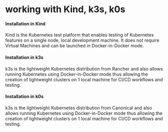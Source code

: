 # working with Kind, k3s, k0s
#### Installation in Kind
Kind is the Kubernetes test platform that enables testing of Kubernetes features on a single node, local development machine.  It does not require Virtual Machines and can be launched in Docker-in-Docker mode.

#### Installation in k3s
k3s is the lightweight Kubernetes distribution from Rancher and also allows running Kubernetes using Docker-in-Docker mode thus allowing the creation of lightweight clusters on 1 local machine for CI/CD workflows and testing.

#### Installation in k0s
k3s is the lightweight Kubernetes distribution from Canonical and also allows running Kubernetes using Docker-in-Docker mode thus allowing the creation of lightweight clusters on 1 local machine for CI/CD workflows and testing.
